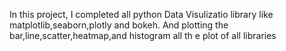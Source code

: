 In this project, I completed all python Data Visulizatio library like matplotlib,seaborn,plotly and bokeh.
And plotting the bar,line,scatter,heatmap,and histogram all th e plot of all libraries
